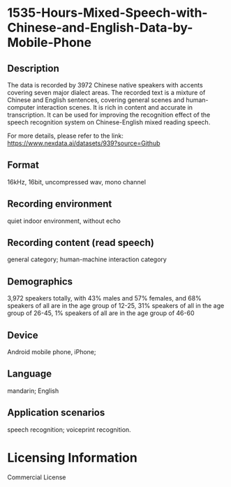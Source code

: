 # 1535-Hours-Mixed-Speech-with-Chinese-and-English-Data-by-Mobile-Phone


## Description
The data is recorded by 3972 Chinese native speakers with accents covering seven major dialect areas. The recorded text is a mixture of Chinese and English sentences, covering general scenes and human-computer interaction scenes. It is rich in content and accurate in transcription. It can be used for improving the recognition effect of the speech recognition system on Chinese-English mixed reading speech.

For more details, please refer to the link: https://www.nexdata.ai/datasets/939?source=Github


## Format
16kHz, 16bit, uncompressed wav, mono channel

## Recording environment
quiet indoor environment, without echo

## Recording content (read speech)
general category; human-machine interaction category

## Demographics
3,972 speakers totally, with 43% males and 57% females, and 68% speakers of all are in the age group of 12-25, 31% speakers of all in the age group of 26-45, 1% speakers of all are in the age group of 46-60

## Device
Android mobile phone, iPhone;

## Language
mandarin; English

## Application scenarios
speech recognition; voiceprint recognition.

# Licensing Information
Commercial License
